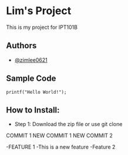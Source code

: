 # Lim's Project
This is my project for IPT101B 
## Authors
- [@zimlee0621](https://github.com/zimlee0621)
## Sample Code
```printf("Hello World!");```
## How to Install:
- Step 1: Download the zip file or use git clone

COMMIT 1
NEW COMMIT 1
NEW COMMIT 2

-FEATURE 1
-This is a new feature
-Feature 2